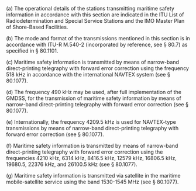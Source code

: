 (a) The operational details of the stations transmitting maritime safety information in accordance with this section are indicated in the ITU List of Radiodetermination and Special Service Stations and the IMO Master Plan of Shore-Based Facilities.

(b) The mode and format of the transmissions mentioned in this section is in accordance with ITU-R M.540-2 (incorporated by reference, see § 80.7) as specified in § 80.1101.

(c) Maritime safety information is transmitted by means of narrow-band direct-printing telegraphy with forward error correction using the frequency 518 kHz in accordance with the international NAVTEX system (see § 80.1077).

(d) The frequency 490 kHz may be used, after full implementation of the GMDSS, for the transmission of maritime safety information by means of narrow-band direct-printing telegraphy with forward error correction (see § 80.1077).

(e) Internationally, the frequency 4209.5 kHz is used for NAVTEX-type transmissions by means of narrow-band direct-printing telegraphy with forward error correction (see § 80.1077).

(f) Maritime safety information is transmitted by means of narrow-band direct-printing telegraphy with forward error correction using the frequencies 4210 kHz, 6314 kHz, 8416.5 kHz, 12579 kHz, 16806.5 kHz, 19680.5, 22376 kHz, and 26100.5 kHz (see § 80.1077).

(g) Maritime safety information is transmitted via satellite in the maritime mobile-satellite service using the band 1530-1545 MHz (see § 80.1077).

